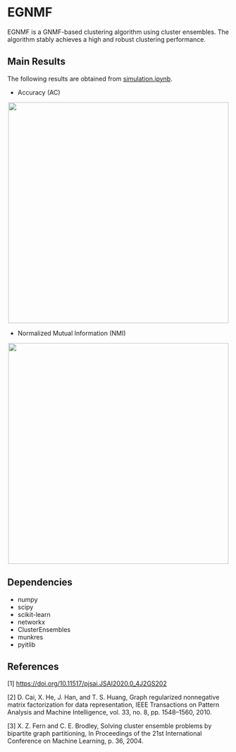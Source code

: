 # EGNMF

EGNMF is a GNMF-based clustering algorithm using cluster ensembles. The algorithm stably achieves a high and robust clustering performance. 

Main Results
------------

The following results are obtained from [simulation.ipynb][simulation].

- Accuracy (AC)

<p align="center">
  <img width="500" src="https://user-images.githubusercontent.com/60049342/107864344-a1995200-6e9e-11eb-947d-2f7a959d0dd4.png">
</p>

- Normalized Mutual Information (NMI)

<p align="center">
  <img width="500" src="https://user-images.githubusercontent.com/60049342/107864355-c68dc500-6e9e-11eb-8892-b49c82b24b75.png">
</p>

Dependencies
------------

- numpy
- scipy
- scikit-learn
- networkx 
- ClusterEnsembles
- munkres
- pyitlib

References
----------

[1] https://doi.org/10.11517/pjsai.JSAI2020.0_4J2GS202

[2] D. Cai, X. He, J. Han, and T. S. Huang, Graph regularized nonnegative matrix factorization for data representation, IEEE Transactions on Pattern Analysis and Machine Intelligence, vol. 33, no. 8, pp. 1548–1560, 2010.

[3] X. Z. Fern and C. E. Brodley, Solving cluster ensemble problems by bipartite graph partitioning,  In Proceedings of the 21st International Conference on Machine Learning, p. 36, 2004.

[simulation]: https://github.com/tsano430/egnmf/blob/master/simulation.ipynb
